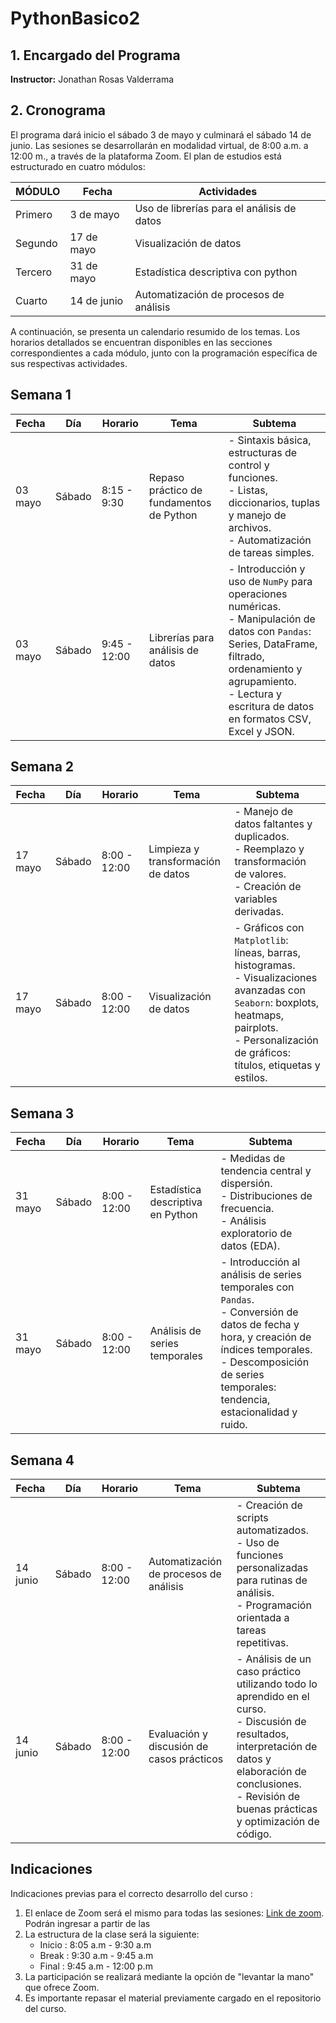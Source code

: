 # PythonBasico2

## **1. Encargado del Programa**
**Instructor:** Jonathan Rosas Valderrama<br>

## **2. Cronograma**
El programa dará inicio el sábado 3 de mayo y culminará el sábado 14 de junio. Las sesiones se desarrollarán en modalidad virtual, de 8:00 a.m. a 12:00 m., a través de la plataforma Zoom. El plan de estudios está estructurado en cuatro módulos:

| MÓDULO | Fecha  | Actividades |
| ------ | --------------- | ----------- | 
| Primero | 3 de mayo | Uso de librerías para el análisis de datos |
| Segundo | 17 de mayo | Visualización de datos | 
| Tercero | 31 de mayo| Estadística descriptiva con python | 
| Cuarto  | 14 de junio | Automatización de procesos de análisis |<br>

A continuación, se presenta un calendario resumido de los temas. Los horarios detallados se encuentran disponibles en las secciones correspondientes a cada módulo, junto con la programación específica de sus respectivas actividades.

## **Semana 1** 
| Fecha            | Día      | Horario       | Tema                            | Subtema                                                                                                                                                     |
|-------------------|----------|---------------|---------------------------------|-------------------------------------------------------------------------------------------------------------------------------------------------------------|
| 03 mayo           | Sábado   | 8:15 - 9:30  | Repaso práctico de fundamentos de Python | - Sintaxis básica, estructuras de control y funciones.<br>- Listas, diccionarios, tuplas y manejo de archivos.<br>- Automatización de tareas simples. |
| 03 mayo           | Sábado   | 9:45 - 12:00  | Librerías para análisis de datos         | - Introducción y uso de `NumPy` para operaciones numéricas.<br>- Manipulación de datos con `Pandas`: Series, DataFrame, filtrado, ordenamiento y agrupamiento.<br>- Lectura y escritura de datos en formatos CSV, Excel y JSON. |


## **Semana 2**
| Fecha  | Día      | Horario       | Tema                               | Subtema                                                                                                                                                          |
|--------|----------|---------------|------------------------------------|------------------------------------------------------------------------------------------------------------------------------------------------------------------|
| 17 mayo | Sábado   | 8:00 - 12:00  | Limpieza y transformación de datos | - Manejo de datos faltantes y duplicados.<br>- Reemplazo y transformación de valores.<br>- Creación de variables derivadas.                                       |
| 17 mayo | Sábado   | 8:00 - 12:00  | Visualización de datos             | - Gráficos con `Matplotlib`: líneas, barras, histogramas.<br>- Visualizaciones avanzadas con `Seaborn`: boxplots, heatmaps, pairplots.<br>- Personalización de gráficos: títulos, etiquetas y estilos. |

## **Semana 3**
| Fecha   | Día      | Horario      | Tema                              | Subtema                                                                                                                                                   |
|---------|----------|--------------|-----------------------------------|-----------------------------------------------------------------------------------------------------------------------------------------------------------|
| 31 mayo | Sábado   | 8:00 - 12:00 | Estadística descriptiva en Python | - Medidas de tendencia central y dispersión.<br>- Distribuciones de frecuencia.<br>- Análisis exploratorio de datos (EDA).                                |
| 31 mayo | Sábado   | 8:00 - 12:00 | Análisis de series temporales     | - Introducción al análisis de series temporales con `Pandas`.<br>- Conversión de datos de fecha y hora, y creación de índices temporales.<br>- Descomposición de series temporales: tendencia, estacionalidad y ruido. |

## **Semana 4**
| Fecha   | Día      | Horario      | Tema                                | Subtema                                                                                                                                                          |
|---------|----------|--------------|-------------------------------------|------------------------------------------------------------------------------------------------------------------------------------------------------------------|
| 14 junio | Sábado   | 8:00 - 12:00 | Automatización de procesos de análisis | - Creación de scripts automatizados.<br>- Uso de funciones personalizadas para rutinas de análisis.<br>- Programación orientada a tareas repetitivas.            |
| 14 junio | Sábado   | 8:00 - 12:00 | Evaluación y discusión de casos prácticos | - Análisis de un caso práctico utilizando todo lo aprendido en el curso.<br>- Discusión de resultados, interpretación de datos y elaboración de conclusiones.<br>- Revisión de buenas prácticas y optimización de código. |


## **Indicaciones**
Indicaciones previas para el correcto desarrollo del curso :<br>
1. El enlace de Zoom será el mismo para todas las sesiones:  [Link de zoom](https://us02web.zoom.us/j/85470090377). Podrán ingresar a partir de las<br>
2. La estructura de la clase será la siguiente:<br>
   * Inicio :  8:05 a.m - 9:30 a.m
   * Break  :  9:30 a.m - 9:45 a.m 
   * Final  :  9:45 a.m - 12:00 p.m<br>
3. La participación se realizará mediante la opción de "levantar la mano" que ofrece Zoom.<br>
4. Es importante repasar el material previamente cargado en el repositorio del curso.<br>

